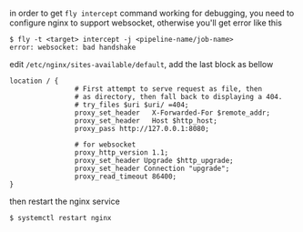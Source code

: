 in order to get `fly intercept` command working for debugging, you need to configure nginx to support websocket, otherwise you'll get error like this
```
$ fly -t <target> intercept -j <pipeline-name/job-name>
error: websocket: bad handshake
```
edit `/etc/nginx/sites-available/default`, add the last block as bellow
```
location / {
                # First attempt to serve request as file, then
                # as directory, then fall back to displaying a 404.
                # try_files $uri $uri/ =404;
                proxy_set_header   X-Forwarded-For $remote_addr;
                proxy_set_header   Host $http_host;
                proxy_pass http://127.0.0.1:8080;

                # for websocket
                proxy_http_version 1.1;
                proxy_set_header Upgrade $http_upgrade;
                proxy_set_header Connection "upgrade";
                proxy_read_timeout 86400;
}
```

then restart the nginx service
```
$ systemctl restart nginx
```
